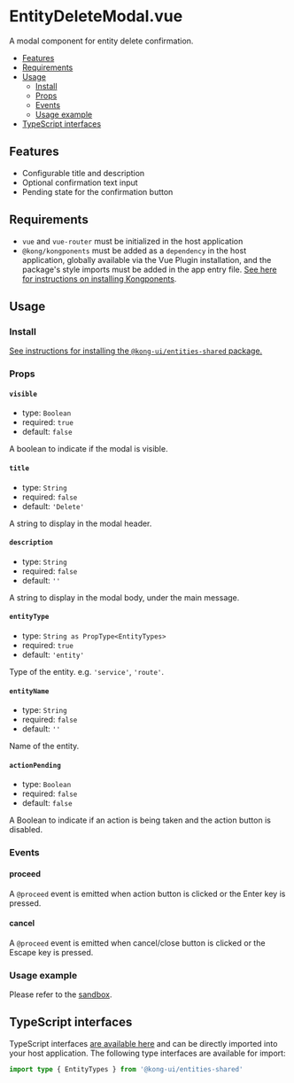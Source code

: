 # EntityDeleteModal.vue

A modal component for entity delete confirmation.

- [Features](#features)
- [Requirements](#requirements)
- [Usage](#usage)
    - [Install](#install)
    - [Props](#props)
    - [Events](#events)
    - [Usage example](#usage-example)
- [TypeScript interfaces](#typescript-interfaces)

## Features

- Configurable title and description
- Optional confirmation text input
- Pending state for the confirmation button

## Requirements

- `vue` and `vue-router` must be initialized in the host application
- `@kong/kongponents` must be added as a `dependency` in the host application, globally available via the Vue Plugin installation, and the package's style imports must be added in the app entry file. [See here for instructions on installing Kongponents](https://kongponents.konghq.com/#globally-install-all-kongponents).

## Usage

### Install

[See instructions for installing the `@kong-ui/entities-shared` package.](../README.md#install)

### Props

#### `visible`

- type: `Boolean`
- required: `true`
- default: `false`

A boolean to indicate if the modal is visible.

#### `title`

- type: `String`
- required: `false`
- default: `'Delete'`

A string to display in the modal header.

#### `description`

- type: `String`
- required: `false`
- default: `''`

A string to display in the modal body, under the main message.

#### `entityType`

- type: `String as PropType<EntityTypes>`
- required: `true`
- default: `'entity'`

Type of the entity. e.g. `'service'`, `'route'`.

#### `entityName`

- type: `String`
- required: `false`
- default: `''`

Name of the entity.

#### `actionPending`

- type: `Boolean`
- required: `false`
- default: `false`

A Boolean to indicate if an action is being taken and the action button is disabled.

### Events

#### proceed

A `@proceed` event is emitted when action button is clicked or the Enter key is pressed.

#### cancel

A `@proceed` event is emitted when cancel/close button is clicked or the Escape key is pressed.

### Usage example

Please refer to the [sandbox](../sandbox/pages/EntityDeleteModalPage.vue).

## TypeScript interfaces

TypeScript interfaces [are available here](https://github.com/Kong/shared-ui-components/blob/main/packages/entities/entities-shared/src/types/entity-delete-modal.ts) and can be directly imported into your host application. The following type interfaces are available for import:

```ts
import type { EntityTypes } from '@kong-ui/entities-shared'
```
